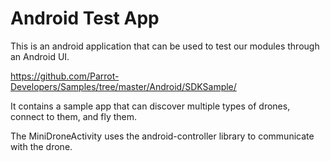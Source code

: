 # Android Test App

This is an android application that can be used to test our modules through an Android UI.

https://github.com/Parrot-Developers/Samples/tree/master/Android/SDKSample/

It contains a sample app that can discover multiple types of drones, connect to them, and fly them.

The MiniDroneActivity uses the android-controller library to communicate with the drone.
